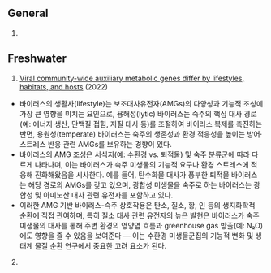 ## General
1. 

## Freshwater
1. [Viral community-wide auxiliary metabolic genes differ by lifestyles, habitats, and hosts](https://microbiomejournal.biomedcentral.com/articles/10.1186/s40168-022-01384-y) (2022)
  - 바이러스의 생활사(lifestyle)는 보조대사유전자(AMGs)의 다양성과 기능적 조성에 가장 큰 영향을 미치는 요인으로, 용해성(lytic) 바이러스는 숙주의 핵심 대사 경로(예: 에너지 생산, 단백질 접힘, 지질 대사 등)를 조절하여 바이러스 복제를 촉진하는 반면, 용원성(temperate) 바이러스는 숙주의 생존성과 환경 적응성을 높이는 방어·스트레스 반응 관련 AMGs를 보유하는 경향이 있다.
  - 바이러스의 AMG 조성은 서식지(예: 수환경 vs. 퇴적물) 및 숙주 분류군에 따라 다르게 나타나며, 이는 바이러스가 숙주 미생물의 기능적 요구나 환경 스트레스에 적응해 진화해왔음을 시사한다. 예를 들어, 탄수화물 대사가 풍부한 퇴적물 바이러스는 해당 경로의 AMGs를 갖고 있으며, 광합성 미생물을 숙주로 하는 바이러스는 광합성 및 아미노산 대사 관련 유전자를 포함하고 있다.
  - 이러한 AMG 기반 바이러스-숙주 상호작용은 탄소, 질소, 황, 인 등의 생지화학적 순환에 직접 관여하며, 특히 질소 대사 관련 유전자의 높은 발현은 바이러스가 숙주 미생물의 대사를 통해 주변 환경의 영양염 흐름과 greenhouse gas 방출(예: N₂O)에도 영향을 줄 수 있음을 보여준다 — 이는 수환경 미생물군집의 기능적 변화 및 생태계 물질 순환 연구에서 중요한 고려 요소가 된다.

2. 

